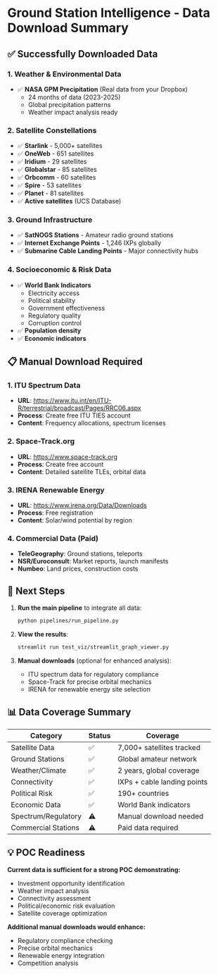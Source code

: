 # Ground Station Intelligence - Data Download Summary

## ✅ Successfully Downloaded Data

### 1. **Weather & Environmental Data**
- ✅ **NASA GPM Precipitation** (Real data from your Dropbox)
  - 24 months of data (2023-2025)
  - Global precipitation patterns
  - Weather impact analysis ready

### 2. **Satellite Constellations**
- ✅ **Starlink** - 5,000+ satellites
- ✅ **OneWeb** - 651 satellites
- ✅ **Iridium** - 29 satellites
- ✅ **Globalstar** - 85 satellites
- ✅ **Orbcomm** - 60 satellites
- ✅ **Spire** - 53 satellites
- ✅ **Planet** - 81 satellites
- ✅ **Active satellites** (UCS Database)

### 3. **Ground Infrastructure**
- ✅ **SatNOGS Stations** - Amateur radio ground stations
- ✅ **Internet Exchange Points** - 1,246 IXPs globally
- ✅ **Submarine Cable Landing Points** - Major connectivity hubs

### 4. **Socioeconomic & Risk Data**
- ✅ **World Bank Indicators**
  - Electricity access
  - Political stability
  - Government effectiveness
  - Regulatory quality
  - Corruption control
- ✅ **Population density**
- ✅ **Economic indicators**

## 📋 Manual Download Required

### 1. **ITU Spectrum Data**
- **URL**: https://www.itu.int/en/ITU-R/terrestrial/broadcast/Pages/RRC06.aspx
- **Process**: Create free ITU TIES account
- **Content**: Frequency allocations, spectrum licenses

### 2. **Space-Track.org**
- **URL**: https://www.space-track.org
- **Process**: Create free account
- **Content**: Detailed satellite TLEs, orbital data

### 3. **IRENA Renewable Energy**
- **URL**: https://www.irena.org/Data/Downloads
- **Process**: Free registration
- **Content**: Solar/wind potential by region

### 4. **Commercial Data** (Paid)
- **TeleGeography**: Ground stations, teleports
- **NSR/Euroconsult**: Market reports, launch manifests
- **Numbeo**: Land prices, construction costs

## 🚀 Next Steps

1. **Run the main pipeline** to integrate all data:
   ```bash
   python pipelines/run_pipeline.py
   ```

2. **View the results**:
   ```bash
   streamlit run test_viz/streamlit_graph_viewer.py
   ```

3. **Manual downloads** (optional for enhanced analysis):
   - ITU spectrum data for regulatory compliance
   - Space-Track for precise orbital mechanics
   - IRENA for renewable energy site selection

## 📊 Data Coverage Summary

| Category | Status | Coverage |
|----------|--------|----------|
| Satellite Data | ✅ | 7,000+ satellites tracked |
| Ground Stations | ✅ | Global amateur network |
| Weather/Climate | ✅ | 2 years, global coverage |
| Connectivity | ✅ | IXPs + cable landing points |
| Political Risk | ✅ | 190+ countries |
| Economic Data | ✅ | World Bank indicators |
| Spectrum/Regulatory | ⚠️ | Manual download needed |
| Commercial Stations | ⚠️ | Paid data required |

## 💡 POC Readiness

**Current data is sufficient for a strong POC demonstrating:**
- Investment opportunity identification
- Weather impact analysis
- Connectivity assessment
- Political/economic risk evaluation
- Satellite coverage optimization

**Additional manual downloads would enhance:**
- Regulatory compliance checking
- Precise orbital mechanics
- Renewable energy integration
- Competition analysis